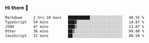 ### Hi there 👋

<!--
**WShiBin/WShiBin** is a ✨ _special_ ✨ repository because its `README.md` (this file) appears on your GitHub profile.

Here are some ideas to get you started:

- 🔭 I’m currently working on ...
- 🌱 I’m currently learning ...
- 👯 I’m looking to collaborate on ...
- 🤔 I’m looking for help with ...
- 💬 Ask me about ...
- 📫 How to reach me: ...
- 😄 Pronouns: ...
- ⚡ Fun fact: ...
-->

<!--START_SECTION:waka-->

```txt
Markdown     2 hrs 28 mins   ██████████░░░░░░░░░░░░░░░   40.55 %
TypeScript   54 mins         ███▓░░░░░░░░░░░░░░░░░░░░░   14.87 %
JSON         47 mins         ███▒░░░░░░░░░░░░░░░░░░░░░   13.07 %
Other        36 mins         ██▒░░░░░░░░░░░░░░░░░░░░░░   09.88 %
JavaScript   31 mins         ██░░░░░░░░░░░░░░░░░░░░░░░   08.59 %
```

<!--END_SECTION:waka-->

